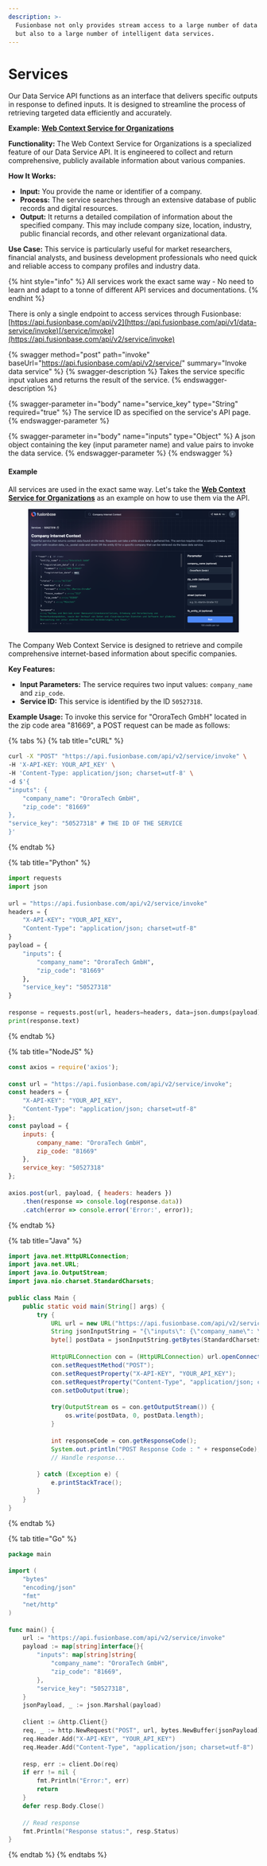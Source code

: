 ```yaml
---
description: >-
  Fusionbase not only provides stream access to a large number of data sources
  but also to a large number of intelligent data services.
---
```


# Services

Our Data Service API functions as an interface that delivers specific outputs in response to defined inputs. It is designed to streamline the process of retrieving targeted data efficiently and accurately.

**Example:** [**Web Context Service for Organizations**](https://fusionbase.com/en/data/service/50527318/Company%20Internet%20Context)

**Functionality:** The Web Context Service for Organizations is a specialized feature of our Data Service API. It is engineered to collect and return comprehensive, publicly available information about various companies.

**How It Works:**

* **Input:** You provide the name or identifier of a company.
* **Process:** The service searches through an extensive database of public records and digital resources.
* **Output:** It returns a detailed compilation of information about the specified company. This may include company size, location, industry, public financial records, and other relevant organizational data.

**Use Case:** This service is particularly useful for market researchers, financial analysts, and business development professionals who need quick and reliable access to company profiles and industry data.



{% hint style="info" %}
All services work the exact same way - No need to learn and adapt to a tonne of different API services and documentations.
{% endhint %}

There is only a single endpoint to access services through Fusionbase:\
[https://api.fusionbase.com/api/v2](https://api.fusionbase.com/api/v1/data-service/invoke)[/service/invoke](https://api.fusionbase.com/api/v2/service/invoke)

{% swagger method="post" path="invoke" baseUrl="https://api.fusionbase.com/api/v2/service/" summary="Invoke data service" %}
{% swagger-description %}
Takes the service specific input values and returns the result of the service.&#x20;
{% endswagger-description %}

{% swagger-parameter in="body" name="service_key" type="String" required="true" %}
The service ID as specified on the service's API page.
{% endswagger-parameter %}

{% swagger-parameter in="body" name="inputs" type="Object" %}
A json object containing the key (input parameter name) and value pairs to invoke the data service.
{% endswagger-parameter %}
{% endswagger %}

#### Example

All services are used in the exact same way. Let's take the [**Web Context Service for Organizations**](https://fusionbase.com/en/data/service/50527318/Company%20Internet%20Context) as an example on how to use them via the API.

<figure><img src="../.gitbook/assets/image.png" alt=""><figcaption></figcaption></figure>

The Company Web Context Service is designed to retrieve and compile comprehensive internet-based information about specific companies.

**Key Features:**

* **Input Parameters:** The service requires two input values: `company_name` and `zip_code`.
* **Service ID:** This service is identified by the ID `50527318`.

**Example Usage:** To invoke this service for "OroraTech GmbH" located in the zip code area "81669", a POST request can be made as follows:



{% tabs %}
{% tab title="cURL" %}
```bash
curl -X "POST" "https://api.fusionbase.com/api/v2/service/invoke" \
-H 'X-API-KEY: YOUR_API_KEY' \
-H 'Content-Type: application/json; charset=utf-8' \
-d $'{
"inputs": {
    "company_name": "OroraTech GmbH",
    "zip_code": "81669"
},
"service_key": "50527318" # THE ID OF THE SERVICE
}'
```
{% endtab %}

{% tab title="Python" %}
```python
import requests
import json

url = "https://api.fusionbase.com/api/v2/service/invoke"
headers = {
    "X-API-KEY": "YOUR_API_KEY",
    "Content-Type": "application/json; charset=utf-8"
}
payload = {
    "inputs": {
        "company_name": "OroraTech GmbH",
        "zip_code": "81669"
    },
    "service_key": "50527318"
}

response = requests.post(url, headers=headers, data=json.dumps(payload))
print(response.text)

```
{% endtab %}

{% tab title="NodeJS" %}
```javascript
const axios = require('axios');

const url = "https://api.fusionbase.com/api/v2/service/invoke";
const headers = {
    "X-API-KEY": "YOUR_API_KEY",
    "Content-Type": "application/json; charset=utf-8"
};
const payload = {
    inputs: {
        company_name: "OroraTech GmbH",
        zip_code: "81669"
    },
    service_key: "50527318"
};

axios.post(url, payload, { headers: headers })
    .then(response => console.log(response.data))
    .catch(error => console.error('Error:', error));

```
{% endtab %}

{% tab title="Java" %}
```java
import java.net.HttpURLConnection;
import java.net.URL;
import java.io.OutputStream;
import java.nio.charset.StandardCharsets;

public class Main {
    public static void main(String[] args) {
        try {
            URL url = new URL("https://api.fusionbase.com/api/v2/service/invoke");
            String jsonInputString = "{\"inputs\": {\"company_name\": \"OroraTech GmbH\", \"zip_code\": \"81669\"}, \"service_key\": \"50527318\"}";
            byte[] postData = jsonInputString.getBytes(StandardCharsets.UTF_8);

            HttpURLConnection con = (HttpURLConnection) url.openConnection();
            con.setRequestMethod("POST");
            con.setRequestProperty("X-API-KEY", "YOUR_API_KEY");
            con.setRequestProperty("Content-Type", "application/json; charset=utf-8");
            con.setDoOutput(true);

            try(OutputStream os = con.getOutputStream()) {
                os.write(postData, 0, postData.length);
            }

            int responseCode = con.getResponseCode();
            System.out.println("POST Response Code : " + responseCode);
            // Handle response...

        } catch (Exception e) {
            e.printStackTrace();
        }
    }
}

```
{% endtab %}

{% tab title="Go" %}
```go
package main

import (
    "bytes"
    "encoding/json"
    "fmt"
    "net/http"
)

func main() {
    url := "https://api.fusionbase.com/api/v2/service/invoke"
    payload := map[string]interface{}{
        "inputs": map[string]string{
            "company_name": "OroraTech GmbH",
            "zip_code": "81669",
        },
        "service_key": "50527318",
    }
    jsonPayload, _ := json.Marshal(payload)

    client := &http.Client{}
    req, _ := http.NewRequest("POST", url, bytes.NewBuffer(jsonPayload))
    req.Header.Add("X-API-KEY", "YOUR_API_KEY")
    req.Header.Add("Content-Type", "application/json; charset=utf-8")

    resp, err := client.Do(req)
    if err != nil {
        fmt.Println("Error:", err)
        return
    }
    defer resp.Body.Close()
    
    // Read response
    fmt.Println("Response status:", resp.Status)
}


```
{% endtab %}
{% endtabs %}
